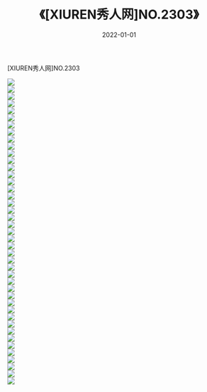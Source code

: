 ﻿---
layout: post
title:  《[XIUREN秀人网]NO.2303》
date:   2022-01-01
img: http://pic.660000.xyz/1:/秀人网/秀人网第03部分/[XIUREN秀人网]NO.2303/000.jpg
categories: [美女, 清纯, 唯美]
---

[XIUREN秀人网]NO.2303

 ![](http://pic.660000.xyz/1:/秀人网/秀人网第03部分/[XIUREN秀人网]NO.2303/001.jpg) <br>![](http://pic.660000.xyz/1:/秀人网/秀人网第03部分/[XIUREN秀人网]NO.2303/002.jpg) <br>![](http://pic.660000.xyz/1:/秀人网/秀人网第03部分/[XIUREN秀人网]NO.2303/003.jpg) <br>![](http://pic.660000.xyz/1:/秀人网/秀人网第03部分/[XIUREN秀人网]NO.2303/004.jpg) <br>![](http://pic.660000.xyz/1:/秀人网/秀人网第03部分/[XIUREN秀人网]NO.2303/005.jpg) <br>![](http://pic.660000.xyz/1:/秀人网/秀人网第03部分/[XIUREN秀人网]NO.2303/006.jpg) <br>![](http://pic.660000.xyz/1:/秀人网/秀人网第03部分/[XIUREN秀人网]NO.2303/007.jpg) <br>![](http://pic.660000.xyz/1:/秀人网/秀人网第03部分/[XIUREN秀人网]NO.2303/008.jpg) <br>![](http://pic.660000.xyz/1:/秀人网/秀人网第03部分/[XIUREN秀人网]NO.2303/009.jpg) <br>![](http://pic.660000.xyz/1:/秀人网/秀人网第03部分/[XIUREN秀人网]NO.2303/010.jpg) <br>![](http://pic.660000.xyz/1:/秀人网/秀人网第03部分/[XIUREN秀人网]NO.2303/011.jpg) <br>![](http://pic.660000.xyz/1:/秀人网/秀人网第03部分/[XIUREN秀人网]NO.2303/012.jpg) <br>![](http://pic.660000.xyz/1:/秀人网/秀人网第03部分/[XIUREN秀人网]NO.2303/013.jpg) <br>![](http://pic.660000.xyz/1:/秀人网/秀人网第03部分/[XIUREN秀人网]NO.2303/014.jpg) <br>![](http://pic.660000.xyz/1:/秀人网/秀人网第03部分/[XIUREN秀人网]NO.2303/015.jpg) <br>![](http://pic.660000.xyz/1:/秀人网/秀人网第03部分/[XIUREN秀人网]NO.2303/016.jpg) <br>![](http://pic.660000.xyz/1:/秀人网/秀人网第03部分/[XIUREN秀人网]NO.2303/017.jpg) <br>![](http://pic.660000.xyz/1:/秀人网/秀人网第03部分/[XIUREN秀人网]NO.2303/018.jpg) <br>![](http://pic.660000.xyz/1:/秀人网/秀人网第03部分/[XIUREN秀人网]NO.2303/019.jpg) <br>![](http://pic.660000.xyz/1:/秀人网/秀人网第03部分/[XIUREN秀人网]NO.2303/020.jpg) <br>![](http://pic.660000.xyz/1:/秀人网/秀人网第03部分/[XIUREN秀人网]NO.2303/021.jpg) <br>![](http://pic.660000.xyz/1:/秀人网/秀人网第03部分/[XIUREN秀人网]NO.2303/022.jpg) <br>![](http://pic.660000.xyz/1:/秀人网/秀人网第03部分/[XIUREN秀人网]NO.2303/023.jpg) <br>![](http://pic.660000.xyz/1:/秀人网/秀人网第03部分/[XIUREN秀人网]NO.2303/024.jpg) <br>![](http://pic.660000.xyz/1:/秀人网/秀人网第03部分/[XIUREN秀人网]NO.2303/025.jpg) <br>![](http://pic.660000.xyz/1:/秀人网/秀人网第03部分/[XIUREN秀人网]NO.2303/026.jpg) <br>![](http://pic.660000.xyz/1:/秀人网/秀人网第03部分/[XIUREN秀人网]NO.2303/027.jpg) <br>![](http://pic.660000.xyz/1:/秀人网/秀人网第03部分/[XIUREN秀人网]NO.2303/028.jpg) <br>![](http://pic.660000.xyz/1:/秀人网/秀人网第03部分/[XIUREN秀人网]NO.2303/029.jpg) <br>![](http://pic.660000.xyz/1:/秀人网/秀人网第03部分/[XIUREN秀人网]NO.2303/030.jpg) <br>![](http://pic.660000.xyz/1:/秀人网/秀人网第03部分/[XIUREN秀人网]NO.2303/031.jpg) <br>![](http://pic.660000.xyz/1:/秀人网/秀人网第03部分/[XIUREN秀人网]NO.2303/032.jpg) <br>![](http://pic.660000.xyz/1:/秀人网/秀人网第03部分/[XIUREN秀人网]NO.2303/033.jpg) <br>![](http://pic.660000.xyz/1:/秀人网/秀人网第03部分/[XIUREN秀人网]NO.2303/034.jpg) <br>![](http://pic.660000.xyz/1:/秀人网/秀人网第03部分/[XIUREN秀人网]NO.2303/035.jpg) <br>![](http://pic.660000.xyz/1:/秀人网/秀人网第03部分/[XIUREN秀人网]NO.2303/036.jpg) <br>![](http://pic.660000.xyz/1:/秀人网/秀人网第03部分/[XIUREN秀人网]NO.2303/037.jpg) <br>![](http://pic.660000.xyz/1:/秀人网/秀人网第03部分/[XIUREN秀人网]NO.2303/038.jpg) <br>![](http://pic.660000.xyz/1:/秀人网/秀人网第03部分/[XIUREN秀人网]NO.2303/039.jpg) <br>![](http://pic.660000.xyz/1:/秀人网/秀人网第03部分/[XIUREN秀人网]NO.2303/040.jpg) <br>![](http://pic.660000.xyz/1:/秀人网/秀人网第03部分/[XIUREN秀人网]NO.2303/041.jpg) <br>![](http://pic.660000.xyz/1:/秀人网/秀人网第03部分/[XIUREN秀人网]NO.2303/042.jpg) <br>![](http://pic.660000.xyz/1:/秀人网/秀人网第03部分/[XIUREN秀人网]NO.2303/043.jpg) <br>
